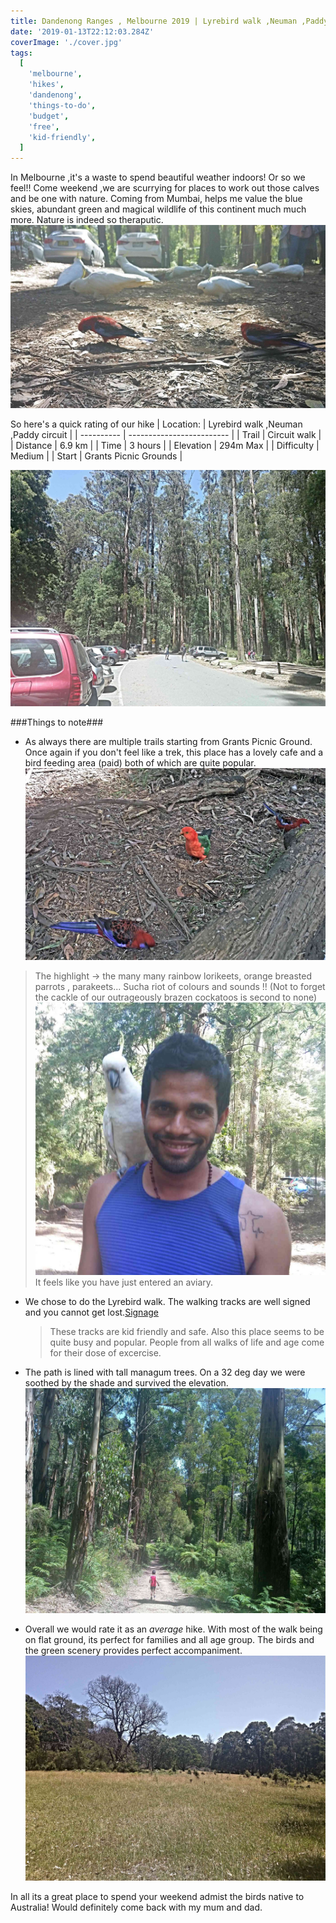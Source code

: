 ```yaml
---
title: Dandenong Ranges , Melbourne 2019 | Lyrebird walk ,Neuman ,Paddy circuit
date: '2019-01-13T22:12:03.284Z'
coverImage: './cover.jpg'
tags:
  [
    'melbourne',
    'hikes',
    'dandenong',
    'things-to-do',
    'budget',
    'free',
    'kid-friendly',
  ]
---
```


In Melbourne ,it's a waste to spend beautiful weather indoors! Or so we feel!! Come weekend ,we are scurrying for places to work out those calves and be one with nature.
Coming from Mumbai, helps me value the blue skies, abundant green and magical wildlife of this continent much much more. Nature is indeed so theraputic.![birds](./bird-feeding.jpg)

So here's a quick rating of our hike
| Location: | Lyrebird walk ,Neuman ,Paddy circuit |
| ---------- | ------------------------- |
| Trail | Circuit walk |
| Distance | 6.9 km |
| Time | 3 hours |
| Elevation | 294m Max |
| Difficulty | Medium |
| Start | Grants Picnic Grounds |

![Grant-Picnic-Ground](./grant-picnic-ground.jpg)

###Things to note###

- As always there are multiple trails starting from Grants Picnic Ground. Once again if you don't feel like a trek, this place has a lovely cafe and a bird feeding area (paid) both of which are quite popular.![Lorikeets](./birds-on-ground.jpg)

 > The highlight -> the many  many rainbow lorikeets, orange breasted parrots , parakeets... Sucha riot of colours and sounds !! (Not to forget the cackle of our outrageously brazen cockatoos is second to none)
   ![Cockatoo](./danny.jpg)
  > It feels like you have just entered an aviary.

- We chose to do the Lyrebird walk. The walking tracks are well signed and you cannot get lost.[Signage](./signage.jpg)
  > These tracks are kid friendly and safe. Also this place seems to be quite busy and popular. People from all walks of life and age come for their dose of excercise.

- The path is lined with tall managum trees. On a 32 deg day we were soothed by the shade and survived the elevation. ![kidfriendly](./kidfriendly.jpg)

- Overall we would rate it as an _average_ hike. With most of the walk being on flat ground, its perfect for families and all age group. The birds and the green scenery provides perfect accompaniment.
![Fields of Gold](./fields-of-gold.jpg)

In all its a great place to spend your weekend admist the birds native to Australia! Would definitely come back with my mum and dad.

